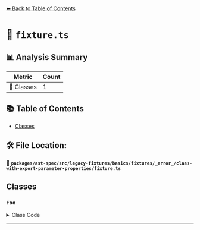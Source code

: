 [⬅️ Back to Table of Contents](../../../../../../../../index.md)

# 📄 `fixture.ts`

## 📊 Analysis Summary

| Metric | Count |
|--------|-------|
| 🧱 Classes | 1 |

## 📚 Table of Contents

- [Classes](#classes)

## 🛠️ File Location:
📂 **`packages/ast-spec/src/legacy-fixtures/basics/fixtures/_error_/class-with-export-parameter-properties/fixture.ts`**

## Classes

### `Foo`

<details><summary>Class Code</summary>

```ts
class Foo {
    constructor(export a: string) {

    }
}
```
</details>


---
